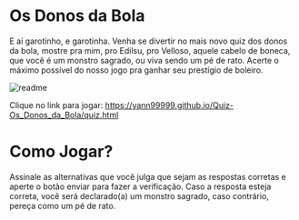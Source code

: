 # Os Donos da Bola
E aí garotinho, e garotinha. Venha se divertir no mais novo quiz dos donos da bola, mostre pra mim, pro Edilsu, pro Velloso, aquele cabelo de boneca, que você é um monstro sagrado, ou viva sendo um  pé de rato. Acerte o máximo possível do nosso jogo pra ganhar seu prestígio de boleiro.


![readme](https://user-images.githubusercontent.com/71888064/105490862-317b2000-5c94-11eb-9316-8f6a7f947772.png)

Clique no link para jogar: https://yann99999.github.io/Quiz-Os_Donos_da_Bola/quiz.html


<h1 >Como Jogar?</h1>
Assinale as alternativas que você julga que sejam as respostas corretas e aperte o botão enviar para fazer a verificação. Caso a resposta esteja correta, você será declarado(a) um monstro sagrado, caso contrário, pereça como um pé de rato.

